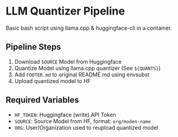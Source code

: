# LLM Quantizer Pipeline

Basic bash script using llama.cpp & huggingface-cli in a container. 

## Pipeline Steps
  1. Download `SOURCE` Model from Huggingface
  2. Quantize Model using llama.cpp quantizer (See `${QUANTS}`)
  3. Add `FOOTER.md` to original README.md using envsubst
  4. Upload quantized model to HF

## Required Variables
  - `HF_TOKEN`: Huggingface (write) API Token
  - `SOURCE`: Source Model from HF, format: `org/moden-name`
  - `ORG`: User/Organization used to reupload quantized model

